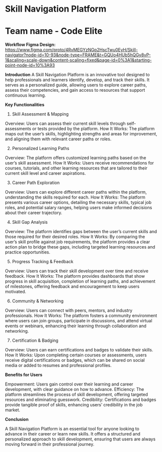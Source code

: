 # Skill Navigation Platform
# Team name - Code Elite
**Workflow Figma Design:**
https://www.figma.com/proto/4RvMEGYzNGp2HscTwu0EyH/Skill-navigator?node-id=10-93&node-type=FRAME&t=GQUo4HUb5hQGy8vP-1&scaling=scale-down&content-scaling=fixed&page-id=0%3A1&starting-point-node-id=10%3A93

**Introduction**
A Skill Navigation Platform is an innovative tool designed to help professionals and learners identify, develop, and track their skills. It serves as a personalized guide, allowing users to explore career paths, assess their competencies, and gain access to resources that support continuous learning.

**Key Functionalities**
1. Skill Assessment & Mapping

Overview: Users can assess their current skill levels through self-assessments or tests provided by the platform.
How It Works: The platform maps out the user’s skills, highlighting strengths and areas for improvement, and aligning them with relevant career paths or roles.

2. Personalized Learning Paths

Overview: The platform offers customized learning paths based on the user’s skill assessment.
How It Works: Users receive recommendations for courses, tutorials, and other learning resources that are tailored to their current skill level and career aspirations.

3. Career Path Exploration

Overview: Users can explore different career paths within the platform, understanding the skills required for each.
How It Works: The platform presents various career options, detailing the necessary skills, typical job roles, and potential salary ranges, helping users make informed decisions about their career trajectory.

4. Skill Gap Analysis

Overview: The platform identifies gaps between the user’s current skills and those required for their desired roles.
How It Works: By comparing the user’s skill profile against job requirements, the platform provides a clear action plan to bridge these gaps, including targeted learning resources and practice opportunities.

5. Progress Tracking & Feedback

Overview: Users can track their skill development over time and receive feedback.
How It Works: The platform provides dashboards that show progress in skill acquisition, completion of learning paths, and achievement of milestones, offering feedback and encouragement to keep users motivated.

6. Community & Networking

Overview: Users can connect with peers, mentors, and industry professionals.
How It Works: The platform fosters a community environment where users can join groups, participate in discussions, and attend virtual events or webinars, enhancing their learning through collaboration and networking.

7. Certification & Badging

Overview: Users can earn certifications and badges to validate their skills.
How It Works: Upon completing certain courses or assessments, users receive digital certifications or badges, which can be shared on social media or added to resumes and professional profiles.

**Benefits for Users**

Empowerment: Users gain control over their learning and career development, with clear guidance on how to advance.
Efficiency: The platform streamlines the process of skill development, offering targeted resources and eliminating guesswork.
Credibility: Certifications and badges provide tangible proof of skills, enhancing users’ credibility in the job market.

**Conclusion**

A Skill Navigation Platform is an essential tool for anyone looking to advance in their career or learn new skills. It offers a structured and personalized approach to skill development, ensuring that users are always moving forward in their professional journey.
